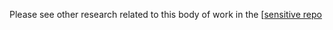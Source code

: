 Please see other research related to this body of work in the [[sensitive repo](https://github.com/department-of-veterans-affairs/va.gov-team-sensitive/tree/master/teams/vsp/teams/Identity/research/2024-03%20Fraud%20Notifications](https://github.com/department-of-veterans-affairs/va.gov-team-sensitive/tree/master/teams/vsp/teams/Identity/research/2024-03%20Fraud%20prevention))
